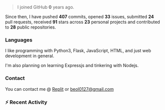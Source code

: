 > I joined GitHub **0** years ago.

Since then, I have pushed **407** commits, opened **33** issues, submitted **24** pull requests, received **91** stars across **23** personal projects and contributed to **28** public repositories.


### Languages
I like programming with Python3, Flask, JavaScript, HTML, and just web development in general.

I'm also planning on learning Expressjs and tinkering with Nodejs.


### Contact
You can contact me @ [Replit](https://replit.com/@JBloves27) or beol0127@gmail.com

### :zap: Recent Activity

<!--START_SECTION:activity-->
<!--END_SECTION:activity-->
